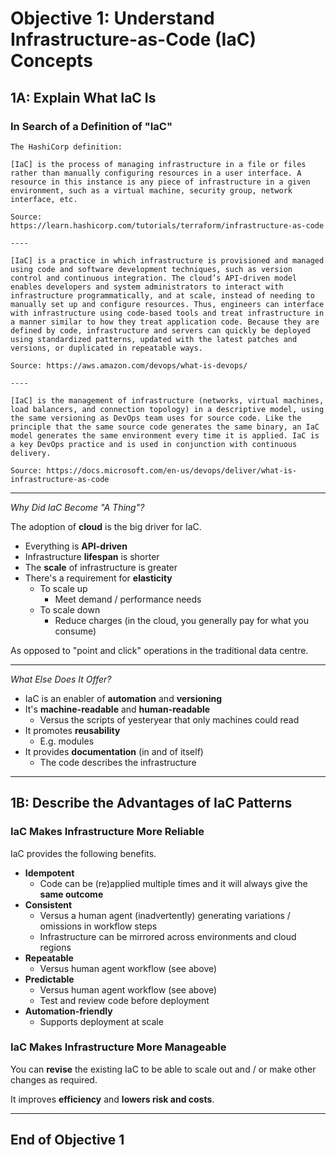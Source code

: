 # Objective 1: Understand Infrastructure-as-Code (IaC) Concepts

## 1A: Explain What IaC Is

### In Search of a Definition of "IaC"

```plaintext
The HashiCorp definition:

[IaC] is the process of managing infrastructure in a file or files rather than manually configuring resources in a user interface. A resource in this instance is any piece of infrastructure in a given environment, such as a virtual machine, security group, network interface, etc.

Source: https://learn.hashicorp.com/tutorials/terraform/infrastructure-as-code

----

[IaC] is a practice in which infrastructure is provisioned and managed using code and software development techniques, such as version control and continuous integration. The cloud’s API-driven model enables developers and system administrators to interact with infrastructure programmatically, and at scale, instead of needing to manually set up and configure resources. Thus, engineers can interface with infrastructure using code-based tools and treat infrastructure in a manner similar to how they treat application code. Because they are defined by code, infrastructure and servers can quickly be deployed using standardized patterns, updated with the latest patches and versions, or duplicated in repeatable ways.

Source: https://aws.amazon.com/devops/what-is-devops/

----

[IaC] is the management of infrastructure (networks, virtual machines, load balancers, and connection topology) in a descriptive model, using the same versioning as DevOps team uses for source code. Like the principle that the same source code generates the same binary, an IaC model generates the same environment every time it is applied. IaC is a key DevOps practice and is used in conjunction with continuous delivery.

Source: https://docs.microsoft.com/en-us/devops/deliver/what-is-infrastructure-as-code
```

----

_Why Did IaC Become "A Thing"?_

The adoption of **cloud** is the big driver for IaC.

- Everything is **API-driven**
- Infrastructure **lifespan** is shorter
- The **scale** of infrastructure is greater
- There's a requirement for **elasticity**
  - To scale up
    - Meet demand / performance needs
  - To scale down
    - Reduce charges (in the cloud, you generally pay for what you consume)

As opposed to "point and click" operations in the traditional data centre.

----

_What Else Does It Offer?_

- IaC is an enabler of **automation** and **versioning**
- It's **machine-readable** and **human-readable**
  - Versus the scripts of yesteryear that only machines could read
- It promotes **reusability**
  - E.g. modules
- It provides **documentation** (in and of itself)
  - The code describes the infrastructure
  
----

## 1B: Describe the Advantages of IaC Patterns

### IaC Makes Infrastructure More Reliable

IaC provides the following benefits.

- **Idempotent**
  - Code can be (re)applied multiple times and it will always give the **same outcome**
- **Consistent**
  - Versus a human agent (inadvertently) generating variations / omissions in workflow steps
  - Infrastructure can be mirrored across environments and cloud regions
- **Repeatable**
  - Versus human agent workflow (see above)
- **Predictable**
  - Versus human agent workflow (see above)
  - Test and review code before deployment
- **Automation-friendly**
  - Supports deployment at scale

### IaC Makes Infrastructure More Manageable

You can **revise** the existing IaC to be able to scale out and / or make other changes as required.

It improves **efficiency** and **lowers risk and costs**.

----

## End of Objective 1
